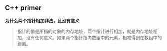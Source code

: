 ## C++ primer

**为什么两个指针相加非法，且没有意义**

> 指针的值是所指的对象的内存地址，两个指针进行相加，就是内存地址相加，没有任何意义。如果两个指针指向数组中的元素，相减得到在数组中的距离。

